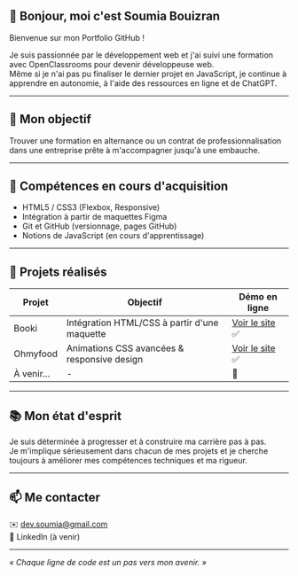 ## 👋 Bonjour, moi c'est Soumia Bouizran 

Bienvenue sur mon Portfolio GitHub !

Je suis passionnée par le développement web et j'ai suivi une formation avec OpenClassrooms pour devenir développeuse web.  
Même si je n'ai pas pu finaliser le dernier projet en JavaScript, je continue à apprendre en autonomie, à l'aide des ressources en ligne et de ChatGPT.

---

## 🎯 Mon objectif  
Trouver une formation en alternance ou un contrat de professionnalisation dans une entreprise prête à m'accompagner jusqu'à une embauche.

---

## 🌱 Compétences en cours d'acquisition  
- HTML5 / CSS3 (Flexbox, Responsive)  
- Intégration à partir de maquettes Figma  
- Git et GitHub (versionnage, pages GitHub)  
- Notions de JavaScript (en cours d'apprentissage)

---

## 💼 Projets réalisés

| Projet   | Objectif                                   | Démo en ligne                                                                 |
|----------|--------------------------------------------|-------------------------------------------------------------------------------|
| Booki    | Intégration HTML/CSS à partir d'une maquette | [Voir le site](https://saumia-code.github.io/Booki/) ✅                       |
| Ohmyfood | Animations CSS avancées & responsive design | [Voir le site](lien-de-ton-site-ohmyfood) ✅                                 |
| À venir… | -                                          | 🚧                                                                           |

---

## 📚 Mon état d'esprit  
Je suis déterminée à progresser et à construire ma carrière pas à pas.  
Je m'implique sérieusement dans chacun de mes projets et je cherche toujours à améliorer mes compétences techniques et ma rigueur.

---

## 📫 Me contacter  
✉️ dev.soumia@gmail.com  
💼 LinkedIn (à venir)

---

*« Chaque ligne de code est un pas vers mon avenir. »*
